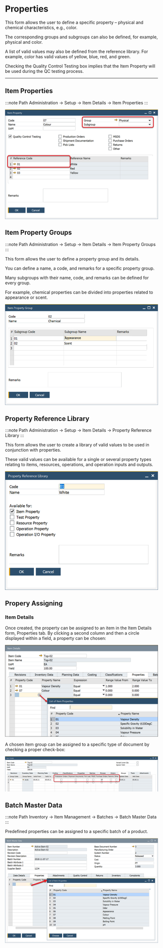 # Properties

This form allows the user to define a specific property – physical and chemical characteristics, e.g., color.

The corresponding groups and subgroups can also be defined, for example, physical and color.

A list of valid values may also be defined from the reference library. For example, color has valid values of yellow, blue, red, and green.

Checking the Quality Control Testing box implies that the Item Property will be used during the QC testing process.

---

## Item Properties

:::note Path
Administration → Setup → Item Details → Item Properties
:::

![General](./media/item-property-general.png)

## Item Property Groups

:::note Path
Administration → Setup → Item Details → Item Property Groups
:::

This form allows the user to define a property group and its details.

You can define a name, a code, and remarks for a specific property group.

Many subgroups with their name, code, and remarks can be defined for every group.

For example, chemical properties can be divided into properties related to appearance or scent.

![Group](./media/item-property-group-general.png)

## Property Reference Library

:::note Path
Administration → Setup → Item Details →  Property Reference Library
:::

This form allows the user to create a library of valid values to be used in conjunction with properties.

These valid values can be available for a single or several property types relating to items, resources, operations, and operation inputs and outputs.

![Property Reference](./media/property-reference-library.png)

## Propery Assigning

### Item Details

Once created, the property can be assigned to an item in the Item Details form, Properties tab. By clicking a second column and then a circle displayed within a field, a property can be chosen:

![CFL](./media/item-details-cfl.png)

A chosen item group can be assigned to a specific type of document by checking a proper check-box:

![Assign to document](./media/item-groups-assigned-to-documents.png)

## Batch Master Data

:::note Path
Inventory → Item Management → Batches → Batch Master Data
:::

Predefined properties can be assigned to a specific batch of a  product.

![Batch](./media/batch-master-data-properties.png)
